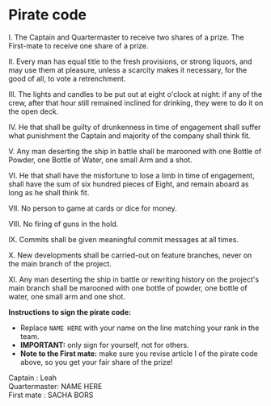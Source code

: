 # Pirate code

I.    The Captain and Quartermaster to receive two shares of a prize.
      The First-mate to receive one share of a prize.

II.   Every man has equal title to the fresh provisions, or strong liquors,
      and may use them at pleasure, unless a scarcity makes it necessary, for
      the good of all, to vote a retrenchment.

III.  The lights and candles to be put out at eight o'clock at night: if any
      of the crew, after that hour still remained inclined for drinking, they
      were to do it on the open deck.

IV.   He that shall be guilty of drunkenness in time of engagement shall suffer
      what punishment the Captain and majority of the company shall think fit.

V.    Any man deserting the ship in battle shall be marooned with one Bottle
      of Powder, one Bottle of Water, one small Arm and a shot.

VI.   He that shall have the misfortune to lose a limb in time of engagement,
      shall have the sum of six hundred pieces of Eight, and remain aboard as
      long as he shall think fit.

VII.  No person to game at cards or dice for money.

VIII. No firing of guns in the hold.

IX.   Commits shall be given meaningful commit messages at all times.

X.    New developments shall be carried-out on feature branches, never on the
      main branch of the project.

XI.   Any man deserting the ship in battle or rewriting history on the
      project's main branch shall be marooned with one bottle of powder,
      one bottle of water, one small arm and one shot.

**Instructions to sign the pirate code:**

* Replace `NAME HERE` with your name on the line matching your rank in the team.
* **IMPORTANT:** only sign for yourself, not for others.
* **Note to the First mate:** make sure you revise article I of the pirate code
  above, so you get your fair share of the prize!

Captain      : Leah   
Quartermaster: NAME HERE  
First mate   : SACHA BORS
